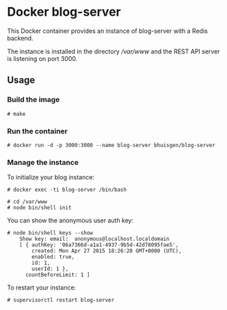 # Docker blog-server

This Docker container provides an instance of blog-server with a Redis backend.

The instance is installed in the directory */var/www* and the REST API server is listening on port 3000.

## Usage

### Build the image

    # make

### Run the container

    # docker run -d -p 3000:3000 --name blog-server bhuisgen/blog-server

### Manage the instance

To initialize your blog instance:

    # docker exec -ti blog-server /bin/bash

    # cd /var/www
    # node bin/shell init

You can show the anonymous user auth key:

    # node bin/shell keys --show
        Show key: email:  anonymous@localhost.localdomain
        [ { authKey: '06a7366d-a1a1-4937-9b5d-42d78095fae5',
            created: Mon Apr 27 2015 18:26:20 GMT+0000 (UTC),
            enabled: true,
            id: 1,
            userId: 1 },
          countBeforeLimit: 1 ]

To restart your instance:

    # supervisorctl restart blog-server
